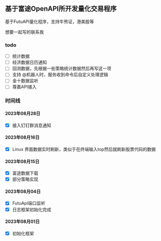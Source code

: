 ## 基于富途OpenAPI所开发量化交易程序

基于FutuAPI量化程序，支持牛熊证，港美股等

想要一起写的联系我

### todo

- [ ] 统计数据
- [ ] 经济数据日历通知
- [ ] 回测数据，先根据一些策略统计数据然后再写这一项
- [ ] 支持 @机器人时，服务收到命令后自定义处理逻辑
- [ ] 金十数据监听
- [ ] 尊嘉API接入

### 时间线

#### 2023年08月28日

- [x] 接入钉钉群消息通知

#### 2023年08月16日

- [x] Linux 界面数据实时刷新，类似于在终端输入top然后就刷新股票代码的数据

#### 2023年08月15日

- [x] 富途数据下载
- [x] 部分策略实现

#### 2023年08月04日

- [x] FutuApi端口监听
- [x] 日志框架初始化完成

#### 2023年08月01日

- [x] 初始化框架
